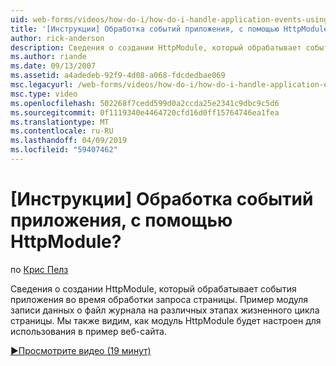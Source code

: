 ```yaml
---
uid: web-forms/videos/how-do-i/how-do-i-handle-application-events-using-an-httpmodule
title: '[Инструкции] Обработка событий приложения, с помощью HttpModule? | Документы Майкрософт'
author: rick-anderson
description: Сведения о создании HttpModule, который обрабатывает события приложения во время обработки запроса страницы. Пример модуля записи данных о журнала...
ms.author: riande
ms.date: 09/13/2007
ms.assetid: a4adedeb-92f9-4d08-a068-fdcdedbae069
msc.legacyurl: /web-forms/videos/how-do-i/how-do-i-handle-application-events-using-an-httpmodule
msc.type: video
ms.openlocfilehash: 502268f7cedd599d0a2ccda25e2341c9dbc9c5d6
ms.sourcegitcommit: 0f1119340e4464720cfd16d0ff15764746ea1fea
ms.translationtype: MT
ms.contentlocale: ru-RU
ms.lasthandoff: 04/09/2019
ms.locfileid: "59407462"
---
```

# <a name="how-do-i-handle-application-events-using-an-httpmodule"></a>[Инструкции] Обработка событий приложения, с помощью HttpModule?

по [Крис Пелз](https://twitter.com/chrispels)

Сведения о создании HttpModule, который обрабатывает события приложения во время обработки запроса страницы. Пример модуля записи данных о файл журнала на различных этапах жизненного цикла страницы. Мы также видим, как модуль HttpModule будет настроен для использования в пример веб-сайта.

[&#9654;Просмотрите видео (19 минут)](https://channel9.msdn.com/Blogs/ASP-NET-Site-Videos/how-do-i-handle-application-events-using-an-httpmodule)
